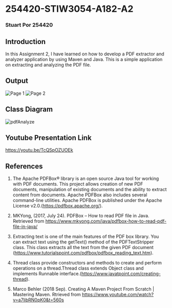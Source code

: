 # 254420-STIW3054-A182-A2

### Stuart Por 254420
## Introduction
In this Assignment 2, I have learned on how to develop a PDF extractor and analyzer application by using Maven and Java. This is a simple application on extracting and analyzing the PDF file.

## Output
![Page 1](https://user-images.githubusercontent.com/47695706/55472402-963c3500-563e-11e9-9753-2c0ee7397939.png)
![Page 2](https://user-images.githubusercontent.com/47695706/55472403-963c3500-563e-11e9-8b01-c91fb5297ef8.png)

## Class Diagram
![pdfAnalyze](https://user-images.githubusercontent.com/47695706/55472751-7c4f2200-563f-11e9-94d3-7fb4df5083cb.png)

## Youtube Presentation Link
https://youtu.be/TcQSpOZUOEk

## References
1. The Apache PDFBox® library is an open source Java tool for working with PDF documents. This project allows creation of new PDF documents, manipulation of existing documents and the ability to extract content from documents. Apache PDFBox also includes several command-line utilities. Apache PDFBox is published under the Apache License v2.0.(https://pdfbox.apache.org/).

2. MKYong, (2017, July 24). PDFBox – How to read PDF file in Java. Retrieved from https://www.mkyong.com/java/pdfbox-how-to-read-pdf-file-in-java/

3. Extracting text is one of the main features of the PDF box library. You can extract text using the getText() method of the PDFTextStripper class. This class extracts all the text from the given PDF document (https://www.tutorialspoint.com/pdfbox/pdfbox_reading_text.htm).

4. Thread class provide constructors and methods to create and perform operations on a thread.Thread class extends Object class and implements Runnable interface.(https://www.javatpoint.com/creating-thread).

5. Marco Behler (2018 Sep). Creating A Maven Project From Scratch | Mastering Maven. Rtrieved from https://www.youtube.com/watch?v=a7libRN0pK0&t=560s
